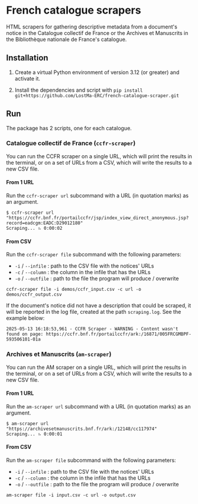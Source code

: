 # French catalogue scrapers

HTML scrapers for gathering descriptive metadata from a document's notice in the Catalogue collectif de France or the Archives et Manuscrits in the Bibliothèque nationale de France's catalogue.

## Installation

1. Create a virtual Python environment of version 3.12 (or greater) and activate it.

2. Install the dependencies and script with `pip install git+https://github.com/LostMa-ERC/french-catalogue-scraper.git`

## Run

The package has 2 scripts, one for each catalogue.

### Catalogue collectif de France (`ccfr-scraper`)

You can run the CCFR scraper on a single URL, which will print the results in the terminal, or on a set of URLs from a CSV, which will write the results to a new CSV file.

#### From 1 URL

Run the `ccfr-scraper url` subcommand with a URL (in quotation marks) as an argument.

```console
$ ccfr-scraper url "https://ccfr.bnf.fr/portailccfr/jsp/index_view_direct_anonymous.jsp?record=eadcgm:EADC:D29012180"
Scraping... ⠦ 0:00:02
```

#### From CSV

Run the `ccfr-scraper file` subcommand with the following parameters:

- `-i` / `--infile` : path to the CSV file with the notices' URLs
- `-c` / `--column` : the column in the infile that has the URLs
- `-o` / `--outfile` : path to the file the program will produce / overwrite

```shell
ccfr-scraper file -i demos/ccfr_input.csv -c url -o demos/ccfr_output.csv
```

If the document's notice did not have a description that could be scraped, it will be reported in the log file, created at the path `scraping.log`. See the example below:

```log
2025-05-13 16:18:53,961 - CCFR Scraper - WARNING - Content wasn't found on page: https://ccfr.bnf.fr/portailccfr/ark:/16871/005FRCGMBPF-593506101-01a
```

### Archives et Manuscrits (`am-scraper`)

You can run the AM scraper on a single URL, which will print the results in the terminal, or on a set of URLs from a CSV, which will write the results to a new CSV file.

#### From 1 URL

Run the `am-scraper url` subcommand with a URL (in quotation marks) as an argument.

```console
$ am-scraper url "https://archivesetmanuscrits.bnf.fr/ark:/12148/cc117974"
Scraping... ⠦ 0:00:01
```

#### From CSV

Run the `am-scraper file` subcommand with the following parameters:

- `-i` / `--infile` : path to the CSV file with the notices' URLs
- `-c` / `--column` : the column in the infile that has the URLs
- `-o` / `--outfile` : path to the file the program will produce / overwrite

```shell
am-scraper file -i input.csv -c url -o output.csv
```
